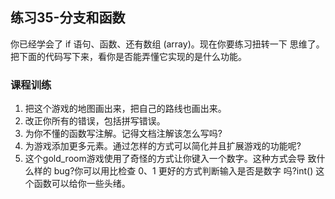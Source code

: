 ## 练习35-分支和函数
你已经学会了 if 语句、函数、还有数组 (array)。现在你要练习扭转一下 思维了。把下面的代码写下来，看你是否能弄懂它实现的是什么功能。

### 课程训练
1. 把这个游戏的地图画出来，把自己的路线也画出来。
2. 改正你所有的错误，包括拼写错误。
3. 为你不懂的函数写注解。记得文档注解该怎么写吗?
4. 为游戏添加更多元素。通过怎样的方式可以简化并且扩展游戏的功能呢?
5. 这个gold_room游戏使用了奇怪的方式让你键入一个数字。这种方式会导
致什么样的 bug?你可以用比检查 0、1 更好的方式判断输入是否是数字 吗?int() 这个函数可以给你一些头绪。

